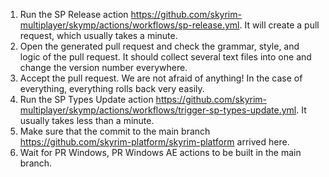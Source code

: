 1. Run the SP Release action https://github.com/skyrim-multiplayer/skymp/actions/workflows/sp-release.yml. It will create a pull request, which usually takes a minute.
2. Open the generated pull request and check the grammar, style, and logic of the pull request. It should collect several text files into one and change the version number everywhere.
3. Accept the pull request. We are not afraid of anything! In the case of everything, everything rolls back very easily.
4. Run the SP Types Update action https://github.com/skyrim-multiplayer/skymp/actions/workflows/trigger-sp-types-update.yml. It usually takes less than a minute.
5. Make sure that the commit to the main branch https://github.com/skyrim-platform/skyrim-platform arrived here.
6. Wait for PR Windows, PR Windows AE actions to be built in the main branch.